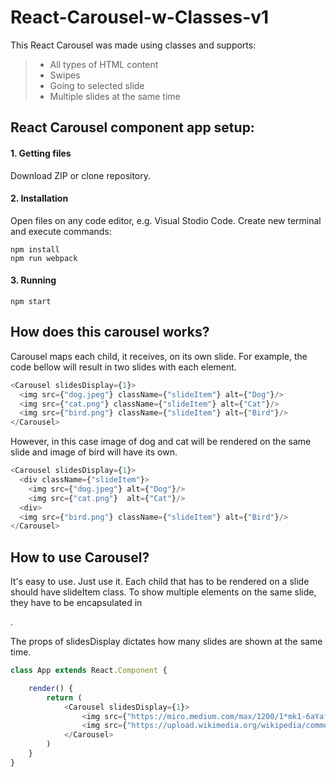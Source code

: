 # React-Carousel-w-Classes-v1

This React Carousel was made using classes and supports:

> - All types of HTML content
> - Swipes
> - Going to selected slide
> - Multiple slides at the same time


## React Carousel component app setup:

#### 1. Getting files 

Download ZIP or clone repository.

#### 2. Installation

Open files on any code editor, e.g. Visual Stodio Code. Create new terminal and execute commands:
```
npm install
npm run webpack
```

#### 3. Running

```
npm start
```



## How does this carousel works?

Carousel maps each child, it receives, on its own slide. For example, the code bellow will result in two slides with each element. 
```javascript
<Carousel slidesDisplay={1}>
  <img src={"dog.jpeg"} className={"slideItem"} alt={"Dog"}/>
  <img src={"cat.png"} className={"slideItem"} alt={"Cat"}/>
  <img src={"bird.png"} className={"slideItem"} alt={"Bird"}/>
</Carousel>
```

However, in this case image of dog and cat will be rendered on the same slide and image of bird will have its own.
```javascript
<Carousel slidesDisplay={1}>
  <div className={"slideItem"}>
    <img src={"dog.jpeg"} alt={"Dog"}/>
    <img src={"cat.png"}  alt={"Cat"}/>
  <div>
  <img src={"bird.png"} className={"slideItem"} alt={"Bird"}/>
</Carousel>
```

## How to use Carousel?

It's easy to use. Just use it. Each child that has to be rendered on a slide should have slideItem class. To show multiple elements on the same slide, they have to be encapsulated in <div> . 

The props of slidesDisplay dictates how many slides are shown at the same time.

```javascript
class App extends React.Component {

    render() {
        return (
            <Carousel slidesDisplay={1}>
                <img src={"https://miro.medium.com/max/1200/1*mk1-6aYaf_Bes1E3Imhc0A.jpeg"} className={"slideItem"} alt={"Baby yoda"}/>
                <img src={"https://upload.wikimedia.org/wikipedia/commons/thumb/b/b6/Image_created_with_a_mobile_phone.png/1200px-Image_created_with_a_mobile_phone.png"} className={"slideItem"} alt={"Phone"}/>
            </Carousel>
        )
    }
}
```
